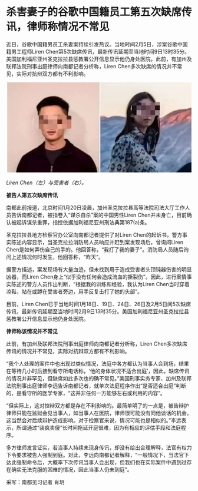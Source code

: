 # 杀害妻子的谷歌中国籍员工第五次缺席传讯，律师称情况不常见

近日，谷歌中国籍男员工杀妻案持续引发热议。当地时间2月5日，涉案谷歌中国籍男工程师Liren
Chen第5次缺席传讯，最新传讯延期至当地时间9日13时35分。美国加利福尼亚州圣克拉拉县惩教署公开信息显示他仍身处医院。此前，有加州及联邦法院刑事出庭律师向南都记者分析称，Liren
Chen多次缺席的情况并不常见，实际对抗辩双方都有不利影响。

![1e9f69d998ed30515b3cf7b38b062c06.jpg](https://raw.githubusercontent.com/qqhsx/qqnews_image/main/2024/02/06/杀害妻子的谷歌中国籍员工第五次缺席传讯，律师称情况不常见/1e9f69d998ed30515b3cf7b38b062c06.jpg)

_Liren Chen（左）与受害者（右）。_

**被告人第五次缺席传讯**

南都此前报道，北京时间1月20日凌晨，加州圣克拉拉县高等法院司法大厅工作人员告诉南都记者，被指卷入“谋杀自杀”案的中国男性Liren
Chen并未身亡，目前确认被起诉谋杀重罪，指控依据加利福尼亚州刑法典第187(a)条。

圣克拉拉县地方检察官办公室向南都记者提供了对Liren Chen的起诉书，警方事实陈述内容显示，当圣克拉拉消防局人员响应并赶到案发现场后，曾询问Liren
Chen是如何弄伤自己的手的。他回答称，“我打了我的妻子”。消防局人员随后询问上述情况何时发生，他回答称，“昨天”。

据警方描述，案发现场有大量血迹，但未找到用于造成受害者头顶钝器伤害的明显凶器，而Liren
Chen身上“似乎没有任何会造成流血的撕裂伤”。因此，进行案情事实陈述的警方人员作出判断，“根据我的训练和经验，我认为Liren
Chen当时穿着凉鞋，站在或蹲在受害者旁边，用手反复击打了她的头部”。

目前，Liren
Chen已于当地时间1月18日、19日、24日、26日及2月5日间5次缺席传讯，最新传讯延期至当地时间2月9日13时35分。美国加利福尼亚州圣克拉拉县惩教署公开信息显示他仍身处医院。

**律师称该情况并不常见**

此前，有加州及联邦法院刑事出庭律师向南都记者分析称，Liren Chen多次缺席传讯的情况并不常见，实际对抗辩双方都有不利影响。

“我个人处理的案件中也出现过类似情况，法庭中各方都认为当事人会到场，结果在等待几小时后接到看守所电话称，‘他的身体状况不适合出庭’，因此，缺席传讯的情况并非罕见，但缺席如此多次也的确不常见。”美国刑事实务专家、加州及联邦法院刑事出庭律师李远告诉南都记者，就单次法庭程序作出“是否适合出庭”判断的，是看守所的医学专家，“这并非任何一方能够左右或利用的内容”。

“但实际上，这对控辩双方都是存在不利影响的。最简单明了的一点是，被告辩护律师只能在监狱会见当事人，如当事人在医院，律师很可能没有同他谈话的机会，这当然会对后续辩护造成影响。对于检察官来说，情况可能也是相似的。”李远表示，所谓通过“装疯卖傻”长时间拖延开庭很难，因为有相应的评估手段和法庭程序。

多方律师发言证实，若当事人持续未现身传讯，却没有给出合理解释，法官有权力下令要求被告人强制到庭。对此，李远向南都记者解释，“一般情况下，当法官下达此强制命令后，大概率下次传讯当事人会出现，但我们也在实际案件中遇到过存在确实无法克服的困难的情况，因此当事人仍未到庭”。

采写：南都见习记者 肖玥

